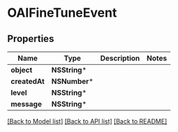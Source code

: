 # OAIFineTuneEvent

## Properties
Name | Type | Description | Notes
------------ | ------------- | ------------- | -------------
**object** | **NSString*** |  | 
**createdAt** | **NSNumber*** |  | 
**level** | **NSString*** |  | 
**message** | **NSString*** |  | 

[[Back to Model list]](../README.md#documentation-for-models) [[Back to API list]](../README.md#documentation-for-api-endpoints) [[Back to README]](../README.md)


